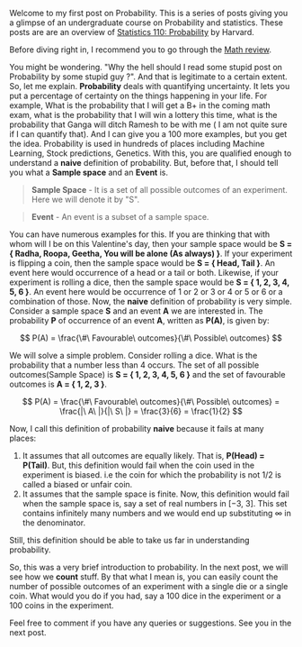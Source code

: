 Welcome to my first post on Probability. This is a series of posts giving you a glimpse of an undergraduate course on Probability and statistics. These posts are are an overview of <a href="https://projects.iq.harvard.edu/stat110" target="_blank">Statistics 110: Probability</a> by Harvard.
<!--more-->

Before diving right in, I recommend you to go through the <a href="https://projects.iq.harvard.edu/files/stat110/files/math_review_handout.pdf" target="_blank">Math review</a>.

You might be wondering. "Why the hell should I read some stupid post on Probability by some stupid guy ?". And that is legitimate to a certain extent. So, let me explain. **Probability** deals with quantifying uncertainty. It lets you put a percentage of certainty on the things happening in your life. For example, What is the probability that I will get a B+ in the coming math exam, what is the probability that I will win a lottery this time, what is the probability that Ganga will ditch Ramesh to be with me ( I am not quite sure if I can quantify that). And I can give you a 100 more examples, but you get the idea. Probability is used in hundreds of places including Machine Learning, Stock predictions, Genetics. With this, you are qualified enough to understand a **naive** definition of probability. But, before that, I should tell you what a **Sample space** and an **Event** is.

> **Sample Space** - It is a set of all possible outcomes of an experiment. Here we will denote it by "S".

> **Event** - An event is a subset of a sample space.

You can have numerous examples for this. If you are thinking that with whom will I be on this Valentine's day, then your sample space would be **S = { Radha, Roopa, Geetha, You will be alone (As always) }**. If your experiment is flipping a coin, then the sample space would be **S = { Head, Tail }**. An event here would occurrence of a head or a tail or both. Likewise, if your experiment is rolling a dice, then the sample space would be **S = { 1, 2, 3, 4, 5, 6 }**. An event here would be occurrence of 1 or 2 or 3 or 4 or 5 or 6 or a combination of those. Now, the **naive** definition of probability is very simple. Consider a sample space **S** and an event **A** we are interested in. The probability **P** of occurrence of an event **A**, written as **P(A)**, is given by:

$$ P(A) = \frac{\#\ Favourable\ outcomes}{\#\ Possible\ outcomes} $$

We will solve a simple problem. Consider rolling a dice. What is the probability that a number less than 4 occurs. The set of all possible outcomes(Sample Space) is **S = { 1, 2, 3, 4, 5, 6 }** and the set of favourable outcomes is **A = { 1, 2, 3 }**. 

$$ P(A) = \frac{\#\ Favourable\ outcomes}{\#\ Possible\ outcomes} = \frac{|\ A\ |}{|\ S\ |} = \frac{3}{6} = \frac{1}{2}  $$

Now, I call this definition of probability **naive** because it fails at many places:
1. It assumes that all outcomes are equally likely. That is, **P(Head) = P(Tail)**. But, this definition would fail when the coin used in the experiment is biased. i.e the coin for which the probability is not 1/2 is called a biased or unfair coin.
2. It assumes that the sample space is finite. Now, this definition would fail when the sample space is, say a set of real numbers in $[-3,\ 3]$. This set contains infinitely many numbers and we would end up substituting $\infty$ in the denominator.

Still, this definition should be able to take us far in understanding probability.

So, this was a very brief introduction to probability. In the next post, we will see how we **count** stuff. By that what I mean is, you can easily count the number of possible outcomes of an experiment with a single die or a single coin. What would you do if you had, say a 100 dice in the experiment or a 100 coins in the experiment.

Feel free to comment if you have any queries or suggestions. See you in the next post.
